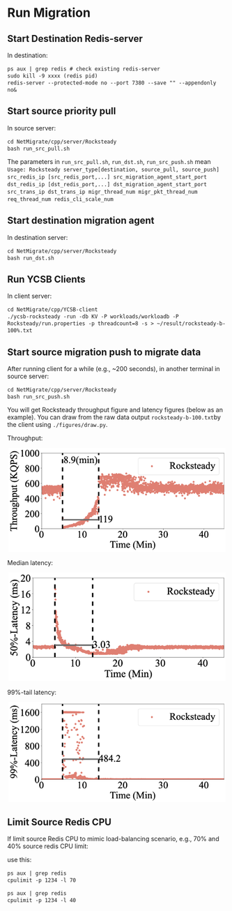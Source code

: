 # Run Migration  

## Start Destination Redis-server 
In destination:
```
ps aux | grep redis # check existing redis-server
sudo kill -9 xxxx (redis pid)
redis-server --protected-mode no --port 7380 --save "" --appendonly no&
```


## Start source priority pull 
In source server:
```
cd NetMigrate/cpp/server/Rocksteady
bash run_src_pull.sh
```

The parameters in ```run_src_pull.sh```, ```run_dst.sh```, ```run_src_push.sh``` mean ```Usage: Rocksteady server_type[destination, source_pull, source_push] src_redis_ip [src_redis_port,...] src_migration_agent_start_port dst_redis_ip [dst_redis_port,...] dst_migration_agent_start_port src_trans_ip dst_trans_ip migr_thread_num migr_pkt_thread_num req_thread_num redis_cli_scale_num```

## Start destination migration agent
In destination server:
```
cd NetMigrate/cpp/server/Rocksteady
bash run_dst.sh
```


## Run YCSB Clients
In client server:
```
cd NetMigrate/cpp/YCSB-client
./ycsb-rocksteady -run -db KV -P workloads/workloadb -P Rocksteady/run.properties -p threadcount=8 -s > ~/result/rocksteady-b-100%.txt
```

## Start source migration push to migrate data

After running client for a while (e.g., ~200 seconds), in another terminal in source server:
```
cd NetMigrate/cpp/server/Rocksteady
bash run_src_push.sh
```


You will get Rocksteady throughput figure and latency figures (below as an example).
You can draw from the raw data output ```rocksteady-b-100.txt```by the client using ```./figures/draw.py```.

Throughput:

<p align="center">
  <img src="./figures/rocksteady-b-100.png" width="500">
</p>

Median latency:

<p align="center">
  <img src="./figures/rocksteady-5-100-50.png" width="500">
</p>

99%-tail latency:

<p align="center">
  <img src="./figures/rocksteady-5-100-99.png" width="500">
</p>


## Limit Source Redis CPU
If limit source Redis CPU to mimic load-balancing scenario, e.g., 70% and 40% source redis CPU limit:

use this:
```
ps aux | grep redis
cpulimit -p 1234 -l 70
```

```
ps aux | grep redis
cpulimit -p 1234 -l 40
```



